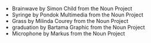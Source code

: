 - Brainwave by Simon Child from the Noun Project
- Syringe by Pondok Multimedia from the Noun Project
- Grass by Milinda Courey from the Noun Project
- graduation by Bartama Graphic from the Noun Project
- Microphone by Markus from the Noun Project